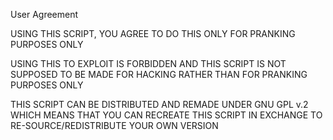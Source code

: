 User Agreement

USING THIS SCRIPT, YOU AGREE TO DO THIS ONLY FOR PRANKING PURPOSES ONLY

USING THIS TO EXPLOIT IS FORBIDDEN AND THIS SCRIPT IS NOT SUPPOSED TO BE MADE FOR HACKING RATHER THAN FOR PRANKING PURPOSES ONLY 

THIS SCRIPT CAN BE DISTRIBUTED AND REMADE UNDER GNU GPL v.2 WHICH MEANS THAT YOU CAN RECREATE THIS SCRIPT IN EXCHANGE TO RE-SOURCE/REDISTRIBUTE YOUR OWN VERSION

